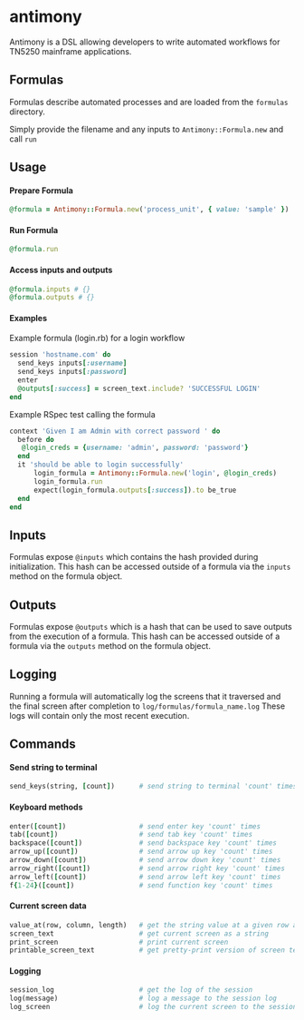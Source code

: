 antimony
========

Antimony is a DSL allowing developers to write automated workflows for TN5250 mainframe applications.

## Formulas

Formulas describe automated processes and are loaded from the `formulas` directory.

Simply provide the filename and any inputs to `Antimony::Formula.new` and call `run`

## Usage

#### Prepare Formula
```ruby
@formula = Antimony::Formula.new('process_unit', { value: 'sample' })
```

#### Run Formula
```ruby
@formula.run
```

#### Access inputs and outputs
```ruby
@formula.inputs # {}
@formula.outputs # {}
```

#### Examples
Example formula (login.rb) for a login workflow

```ruby
session 'hostname.com' do
  send_keys inputs[:username]
  send_keys inputs[:password]
  enter
  @outputs[:success] = screen_text.include? 'SUCCESSFUL LOGIN'
end
```

Example RSpec test calling the formula
```ruby
context 'Given I am Admin with correct password ' do
  before do
   @login_creds = {username: 'admin', password: 'password'}
  end
  it 'should be able to login successfully'
      login_formula = Antimony::Formula.new('login', @login_creds)
      login_formula.run
      expect(login_formula.outputs[:success]).to be_true
  end
end
```

## Inputs

Formulas expose `@inputs` which contains the hash provided during initialization. This hash can be accessed outside of a formula via the `inputs` method on the formula object.

## Outputs

Formulas expose `@outputs` which is a hash that can be used to save outputs from the execution of a formula. This hash can be accessed outside of a formula via the `outputs` method on the formula object.

## Logging

Running a formula will automatically log the screens that it traversed and the final screen after completion to `log/formulas/formula_name.log` These logs will contain only the most recent execution.

## Commands

#### Send string to terminal
```ruby
send_keys(string, [count])      # send string to terminal 'count' times
```

#### Keyboard methods
```ruby
enter([count])                  # send enter key 'count' times
tab([count])                    # send tab key 'count' times
backspace([count])              # send backspace key 'count' times
arrow_up([count])               # send arrow up key 'count' times
arrow_down([count])             # send arrow down key 'count' times
arrow_right([count])            # send arrow right key 'count' times
arrow_left([count])             # send arrow left key 'count' times
f{1-24}([count])                # send function key 'count' times
```

#### Current screen data
```ruby
value_at(row, column, length)   # get the string value at a given row and column
screen_text                     # get current screen as a string
print_screen                    # print current screen
printable_screen_text           # get pretty-print version of screen text
```

#### Logging
```ruby
session_log                     # get the log of the session
log(message)                    # log a message to the session log
log_screen                      # log the current screen to the session log
```
